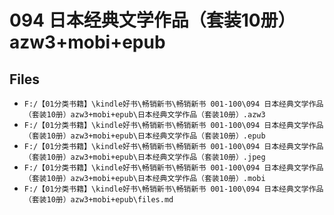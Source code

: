 # 094 日本经典文学作品（套装10册）azw3+mobi+epub

## Files

- `F:/【01分类书籍】\kindle好书\畅销新书\畅销新书 001-100\094 日本经典文学作品（套装10册）azw3+mobi+epub\日本经典文学作品（套装10册）.azw3`
- `F:/【01分类书籍】\kindle好书\畅销新书\畅销新书 001-100\094 日本经典文学作品（套装10册）azw3+mobi+epub\日本经典文学作品（套装10册）.epub`
- `F:/【01分类书籍】\kindle好书\畅销新书\畅销新书 001-100\094 日本经典文学作品（套装10册）azw3+mobi+epub\日本经典文学作品（套装10册）.jpeg`
- `F:/【01分类书籍】\kindle好书\畅销新书\畅销新书 001-100\094 日本经典文学作品（套装10册）azw3+mobi+epub\日本经典文学作品（套装10册）.mobi`
- `F:/【01分类书籍】\kindle好书\畅销新书\畅销新书 001-100\094 日本经典文学作品（套装10册）azw3+mobi+epub\files.md`
